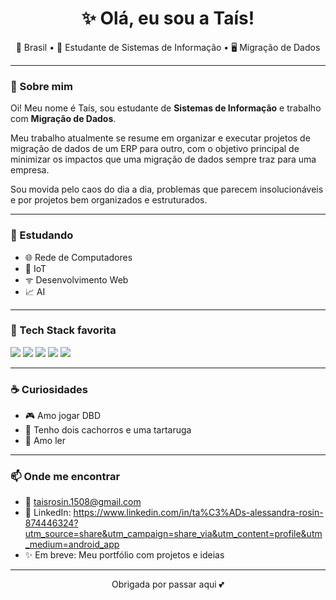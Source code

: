 <h1 align="center">✨ Olá, eu sou a Taís!</h1>

<p align="center">
  📍 Brasil • 🧠 Estudante de Sistemas de Informação • 🖥️ Migração de Dados
</p>

---

### 💜 Sobre mim

Oi! Meu nome é Taís, sou estudante de **Sistemas de Informação** e trabalho com **Migração de Dados**.

Meu trabalho atualmente se resume em organizar e executar projetos de migração de dados de um ERP para outro, com o objetivo principal de minimizar os impactos que uma migração de dados sempre traz para uma empresa.

Sou movida pelo caos do dia a dia, problemas que parecem insolucionáveis e por projetos bem organizados e estruturados.

---

### 📖 Estudando

- 🌐 Rede de Computadores
- 🤖 IoT
- ᯤ Desenvolvimento Web
- 📈 AI

---

### 🧰 Tech Stack favorita

<p align="left">
  <img src="https://img.shields.io/badge/PostgreSQL-336791?style=for-the-badge&logo=postgresql&logoColor=white"/>
  <img src="https://img.shields.io/badge/Java-ED8B00?style=for-the-badge&logo=java&logoColor=white"/>
  <img src="https://img.shields.io/badge/HTML-E34F26?style=for-the-badge&logo=html5&logoColor=white"/>
  <img src="https://img.shields.io/badge/MariaDB-003545?style=for-the-badge&logo=mariadb&logoColor=white"/>
  <img src="https://img.shields.io/badge/Firebird-FB2B00?style=for-the-badge&logo=firebird&logoColor=white"/>
</p>

---

### ☕ Curiosidades

- 🎮 Amo jogar DBD
- 🐶 Tenho dois cachorros e uma tartaruga
- 📖 Amo ler

---

### 📫 Onde me encontrar

- 📧 taisrosin.1508@gmail.com
- 💼 LinkedIn: https://www.linkedin.com/in/ta%C3%ADs-alessandra-rosin-874446324?utm_source=share&utm_campaign=share_via&utm_content=profile&utm_medium=android_app
- ✨ Em breve: Meu portfólio com projetos e ideias

---

<p align="center">
  Obrigada por passar aqui 💕
</p>

